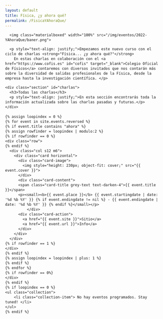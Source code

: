 ```yaml
---
layout: default
title: Física, ¿y ahora qué?
permalink: /FisicaYAhoraQue/
---
```


<div class="no-pad-top" id="index-page">
  <div class="container">
    <div class="section">

<!-- HEADER -->
      <img class="materialboxed" width="100%" src="/img/eventos/2022-YAhoraQue/baner.png">

<!-- INTRODUCCIÓN -->
      <p style="text-align: justify;">Empezamos este nuevo curso con el ciclo de charlas <strong>"Física... ¿y ahora qué?"</strong>
        En estas charlas en colaboración con el <a href="https://www.cofis.es" id="cofis" target="_blank">Colegio Oficial de Físicos</a> contaremos con diversos invitados que nos contarán más sobre la diversidad de salidas profesionales de la Física, desde la empresa hasta la investigación científica. </p>
    
<!-- CHARLAS -->
    <div class="section" id="charlas">
      <h3>Todas las charlas</h3>
      <p style="text-align: justify;">En esta sección encontrarás toda la información actualizada sobre las charlas pasadas y futuras.</p>
    </div>

    {% assign loopindex = 0 %}
    {% for event in site.events.reversed %}
    {% if event.title contains "ahora" %}
    {% assign rowfinder = loopindex | modulo:2 %}
    {% if rowfinder == 0 %}
    <div class="row">
    {% endif %}
      <div class="col s12 m6">
        <div class="card horizontal">
          <div class="card-image">
            <img style="height: 230px; object-fit: cover;" src="{{ event.cover }}">
          </div>
          <div class="card-content">
          <span class="card-title grey-text text-darken-4">{{ event.title }}</span>
          <p><small><b>{{ event.place }}</b> {{ event.startingdate | date: '%d %b %Y' }} {% if event.endingdate != nil %} - {{ event.endingdate | date: '%d %b %Y' }} {% endif %}</small></p>
              </div>
          <div class="card-action">
            <a href="{{ event.site }}">Sitio</a>
            <a href="{{ event.url }}">Info</a>
          </div>
        </div>
      </div>
    {% if rowfinder == 1 %}
    </div>
    {% endif %}
    {% assign loopindex = loopindex | plus: 1 %}
    {% endif %}
    {% endfor %}
    {% if rowfinder == 0%}
    </div>
    {% endif %}
    {% if loopindex == 0 %}
    <ul class="collection">
        <li class="collection-item"> No hay eventos programados. Stay tuned! </li>
    </ul>
    {% endif %}
<!--
    <div class="section" id="anteriores-charlas">
      <h3>Anteriores charlas</h3>
      <p style="text-align: justify;">En esta sección guardamos todo lo relativo a las charlas que ya se han celebrado. Consulta los grandes ponentes que hemos tenido hasta la fecha.</p>
    </div>

    {% assign loopindex = 0 %}
    {% for event in site.events reversed %}
    {% if event.date < site.time and event.categories contains "eventos-internacionales" %}
    {% assign rowfinder = loopindex | modulo:2 %}
    {% if rowfinder == 0 %}
    <div class="row">
    {% endif %}
      <div class="col s12 m6">
        <div class="card horizontal">
          <div class="card-image">
            <img style="height: 230px; object-fit: cover;" src="{{ event.cover }}">
          </div>
          <div class="card-content">
          <span class="card-title grey-text text-darken-4">{{ event.title }}</span>
          <p><small><b>{{ event.place }}</b> {{ event.startingdate | date: '%d %b %Y' }} {% if event.endingdate != nil %} - {{ event.endingdate | date: '%d %b %Y' }} {% endif %}</small></p>
              </div>
          <div class="card-action">
            <a href="{{ event.site }}">Sitio</a>
            <a href="{{ event.url }}">Info</a>
          </div>
        </div>
      </div>
    {% if rowfinder == 1 %}
    </div>
    {% endif %}
    {% assign loopindex = loopindex | plus: 1 %}
    {% endif %}
    {% endfor %}
    {% if rowfinder == 0 %}
    </div>
    {% endif %}
-->      
  </div>
</div>
